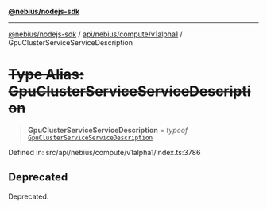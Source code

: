 [**@nebius/nodejs-sdk**](../../../../../README.md)

***

[@nebius/nodejs-sdk](../../../../../README.md) / [api/nebius/compute/v1alpha1](../README.md) / GpuClusterServiceServiceDescription

# ~~Type Alias: GpuClusterServiceServiceDescription~~

> **GpuClusterServiceServiceDescription** = *typeof* [`GpuClusterServiceServiceDescription`](../variables/GpuClusterServiceServiceDescription.md)

Defined in: src/api/nebius/compute/v1alpha1/index.ts:3786

## Deprecated

Deprecated.
